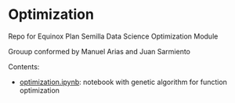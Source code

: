 # Optimization

Repo for Equinox Plan Semilla Data Science Optimization Module

Grouup conformed by Manuel Arias and Juan Sarmiento

Contents:

- [optimization.ipynb](optimization.ipynb): notebook with genetic algorithm for function optimization